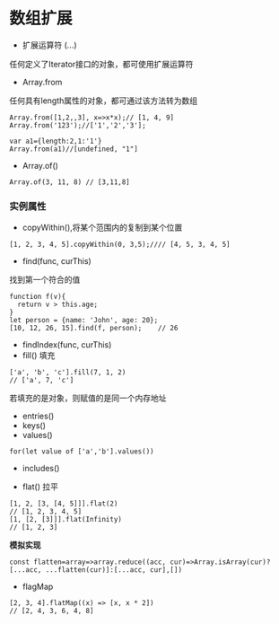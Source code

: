 # 数组扩展

- 扩展运算符 (...)

任何定义了Iterator接口的对象，都可使用扩展运算符

- Array.from

任何具有length属性的对象，都可通过该方法转为数组

```
Array.from([1,2,,3], x=>x*x);// [1, 4, 9]
Array.from('123');//['1','2','3'];

var a1={length:2,1:'1'}
Array.from(a1)//[undefined, "1"]
```

- Array.of()

```
Array.of(3, 11, 8) // [3,11,8]
```

### 实例属性

- copyWithin(),将某个范围内的复制到某个位置

```
[1, 2, 3, 4, 5].copyWithin(0, 3,5);//// [4, 5, 3, 4, 5]

```

- find(func, curThis)

找到第一个符合的值

```
function f(v){
  return v > this.age;
}
let person = {name: 'John', age: 20};
[10, 12, 26, 15].find(f, person);    // 26
```



- findIndex(func, curThis)
- fill() 填充

```
['a', 'b', 'c'].fill(7, 1, 2)
// ['a', 7, 'c']
```

若填充的是对象，则赋值的是同一个内存地址

- entries()
- keys()
- values()

```
for(let value of ['a','b'].values())
```

- includes()

- flat() 拉平

```
[1, 2, [3, [4, 5]]].flat(2)
// [1, 2, 3, 4, 5]
[1, [2, [3]]].flat(Infinity)
// [1, 2, 3]
```

**模拟实现**

```
const flatten=array=>array.reduce((acc, cur)=>Array.isArray(cur)?[...acc, ...flatten(cur)]:[...acc, cur],[])
```

- flagMap

```
[2, 3, 4].flatMap((x) => [x, x * 2])
// [2, 4, 3, 6, 4, 8]
```